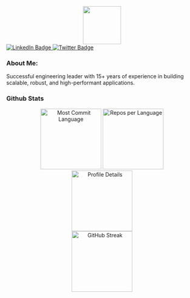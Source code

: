 <div id="header" align="center">
  <img src="https://media.giphy.com/media/M9gbBd9nbDrOTu1Mqx/giphy.gif" width="100"/>
</div>
<div id="badges">
  <a href="https://www.linkedin.com/in/alaminopu/">
    <img src="https://img.shields.io/badge/LinkedIn-blue?style=for-the-badge&logo=linkedin&logoColor=white" alt="LinkedIn Badge"/>
  </a>
  <a href="https://twitter.com/alaminopu">
    <img src="https://img.shields.io/badge/Twitter-blue?style=for-the-badge&logo=twitter&logoColor=white" alt="Twitter Badge"/>
  </a>
</div>
<div id="badges">
    <img src="https://komarev.com/ghpvc/?username=alaminopu&style=flat-square&color=blue" alt=""/>
</div>

### About Me:

Successful engineering leader with 15+ years of experience in building scalable, robust, and high-performant applications.

### Github Stats

<div align="center">
  <img src="http://github-profile-summary-cards.vercel.app/api/cards/most-commit-language?username=alaminopu&theme=dark" alt="Most Commit Language" height="160" />
  <img src="http://github-profile-summary-cards.vercel.app/api/cards/repos-per-language?username=alaminopu&theme=dark" alt="Repos per Language" height="160" />
  <br/>
  <img src="http://github-profile-summary-cards.vercel.app/api/cards/profile-details?username=alaminopu&theme=dark" alt="Profile Details" height="160" />
  <br/>
  <img src="https://streak-stats.demolab.com?user=alaminopu&locale=en&mode=daily&theme=dark&hide_border=true&border_radius=0&order=3" alt="GitHub Streak" height="160" />
</div>
